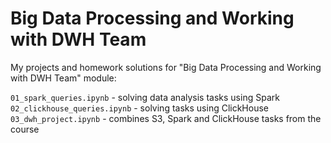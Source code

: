 # Big Data Processing and Working with DWH Team

My projects and homework solutions for "Big Data Processing and Working with DWH Team" module:   

`01_spark_queries.ipynb` - solving data analysis tasks using Spark    
`02_clickhouse_queries.ipynb` - solving tasks using ClickHouse    
`03_dwh_project.ipynb` - combines S3, Spark and ClickHouse tasks from the course    
